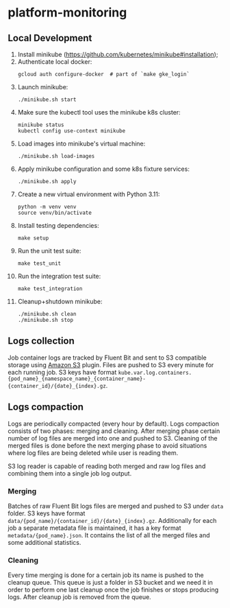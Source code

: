 # platform-monitoring

## Local Development
1. Install minikube (https://github.com/kubernetes/minikube#installation);
1. Authenticate local docker:
    ```shell
    gcloud auth configure-docker  # part of `make gke_login`
    ```
1. Launch minikube:
    ```shell
    ./minikube.sh start
    ```
1. Make sure the kubectl tool uses the minikube k8s cluster:
    ```shell
    minikube status
    kubectl config use-context minikube
    ```
1. Load images into minikube's virtual machine:
    ```shell
    ./minikube.sh load-images
    ```
1. Apply minikube configuration and some k8s fixture services:
    ```shell
    ./minikube.sh apply
    ```
1. Create a new virtual environment with Python 3.11:
    ```shell
    python -m venv venv
    source venv/bin/activate
    ```
1. Install testing dependencies:
    ```shell
    make setup
    ```
1. Run the unit test suite:
    ```shell
    make test_unit
    ```
1. Run the integration test suite:
    ```shell
    make test_integration
    ```
1. Cleanup+shutdown minikube:
    ```shell
    ./minikube.sh clean
    ./minikube.sh stop
    ```

## Logs collection
Job container logs are tracked by Fluent Bit and sent to S3 compatible storage using [Amazon S3](https://docs.fluentbit.io/manual/pipeline/outputs/s3) plugin. Files are pushed to S3 every minute for each running job. S3 keys have format `kube.var.log.containers.{pod_name}_{namespace_name}_{container_name}-{container_id}/{date}_{index}.gz`.

## Logs compaction
Logs are periodically compacted (every hour by default). Logs compaction consists of two phases: merging and cleaning. After merging phase certain number of log files are merged into one and pushed to S3. Cleaning of the merged files is done before the next merging phase to avoid situations where log files are being deleted while user is reading them.

S3 log reader is capable of reading both merged and raw log files and combining them into a single job log output.

### Merging
Batches of raw Fluent Bit logs files are merged and pushed to S3 under `data` folder. S3 keys have format `data/{pod_name}/{container_id}/{date}_{index}.gz`. Additionally for each job a separate metadata file is maintained, it has a key format `metadata/{pod_name}.json`. It contains the list of all the merged files and some additional statistics.

### Cleaning
Every time merging is done for a certain job its name is pushed to the cleanup queue. This queue is just a folder in S3 bucket and we need it in order to perform one last cleanup once the job finishes or stops producing logs. After cleanup job is removed from the queue.
